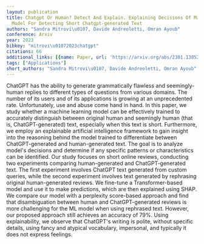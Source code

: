 ```yaml
---
layout: publication
title: Chatgpt Or Human? Detect And Explain. Explaining Decisions Of Machine Learning
  Model For Detecting Short Chatgpt-generated Text
authors: "Sandra Mitrovi\u0107, Davide Andreoletti, Omran Ayoub"
conference: Arxiv
year: 2023
bibkey: "mitrovi\u01072023chatgpt"
citations: 66
additional_links: [{name: Paper, url: 'https://arxiv.org/abs/2301.13852'}]
tags: ["Applications"]
short_authors: "Sandra Mitrovi\u0107, Davide Andreoletti, Omran Ayoub"
---
```

ChatGPT has the ability to generate grammatically flawless and
seemingly-human replies to different types of questions from various domains.
The number of its users and of its applications is growing at an unprecedented
rate. Unfortunately, use and abuse come hand in hand. In this paper, we study
whether a machine learning model can be effectively trained to accurately
distinguish between original human and seemingly human (that is,
ChatGPT-generated) text, especially when this text is short. Furthermore, we
employ an explainable artificial intelligence framework to gain insight into
the reasoning behind the model trained to differentiate between
ChatGPT-generated and human-generated text. The goal is to analyze model's
decisions and determine if any specific patterns or characteristics can be
identified. Our study focuses on short online reviews, conducting two
experiments comparing human-generated and ChatGPT-generated text. The first
experiment involves ChatGPT text generated from custom queries, while the
second experiment involves text generated by rephrasing original
human-generated reviews. We fine-tune a Transformer-based model and use it to
make predictions, which are then explained using SHAP. We compare our model
with a perplexity score-based approach and find that disambiguation between
human and ChatGPT-generated reviews is more challenging for the ML model when
using rephrased text. However, our proposed approach still achieves an accuracy
of 79%. Using explainability, we observe that ChatGPT's writing is polite,
without specific details, using fancy and atypical vocabulary, impersonal, and
typically it does not express feelings.